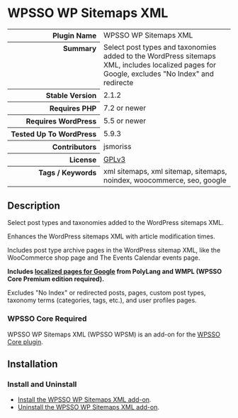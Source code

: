<h1>WPSSO WP Sitemaps XML</h1>

<table>
<tr><th align="right" valign="top" nowrap>Plugin Name</th><td>WPSSO WP Sitemaps XML</td></tr>
<tr><th align="right" valign="top" nowrap>Summary</th><td>Select post types and taxonomies added to the WordPress sitemaps XML, includes localized pages for Google, excludes &quot;No Index&quot; and redirecte</td></tr>
<tr><th align="right" valign="top" nowrap>Stable Version</th><td>2.1.2</td></tr>
<tr><th align="right" valign="top" nowrap>Requires PHP</th><td>7.2 or newer</td></tr>
<tr><th align="right" valign="top" nowrap>Requires WordPress</th><td>5.5 or newer</td></tr>
<tr><th align="right" valign="top" nowrap>Tested Up To WordPress</th><td>5.9.3</td></tr>
<tr><th align="right" valign="top" nowrap>Contributors</th><td>jsmoriss</td></tr>
<tr><th align="right" valign="top" nowrap>License</th><td><a href="https://www.gnu.org/licenses/gpl.txt">GPLv3</a></td></tr>
<tr><th align="right" valign="top" nowrap>Tags / Keywords</th><td>xml sitemaps, xml sitemap, sitemaps, noindex, woocommerce, seo, google</td></tr>
</table>

<h2>Description</h2>

<!-- about -->

<p>Select post types and taxonomies added to the WordPress sitemaps XML.</p>

<p>Enhances the WordPress sitemaps XML with article modification times.</p>

<p>Includes post type archive pages in the WordPress sitemap XML, like the WooCommerce shop page and The Events Calendar events page.</p>

<p><strong>Includes <a href="https://developers.google.com/search/docs/advanced/crawling/localized-versions#sitemap">localized pages for Google</a> from PolyLang and WMPL (WPSSO Core Premium edition required).</strong></p>

<p>Excludes "No Index" or redirected posts, pages, custom post types, taxonomy terms (categories, tags, etc.), and user profiles pages.</p>

<!-- /about -->

<h3>WPSSO Core Required</h3>

<p>WPSSO WP Sitemaps XML (WPSSO WPSM) is an add-on for the <a href="https://wordpress.org/plugins/wpsso/">WPSSO Core plugin</a>.</p>

<h2>Installation</h2>

<h3 class="top">Install and Uninstall</h3>

<ul>
<li><a href="https://wpsso.com/docs/plugins/wpsso-wp-sitemaps/installation/install-the-plugin/">Install the WPSSO WP Sitemaps XML add-on</a>.</li>
<li><a href="https://wpsso.com/docs/plugins/wpsso-wp-sitemaps/installation/uninstall-the-plugin/">Uninstall the WPSSO WP Sitemaps XML add-on</a>.</li>
</ul>

